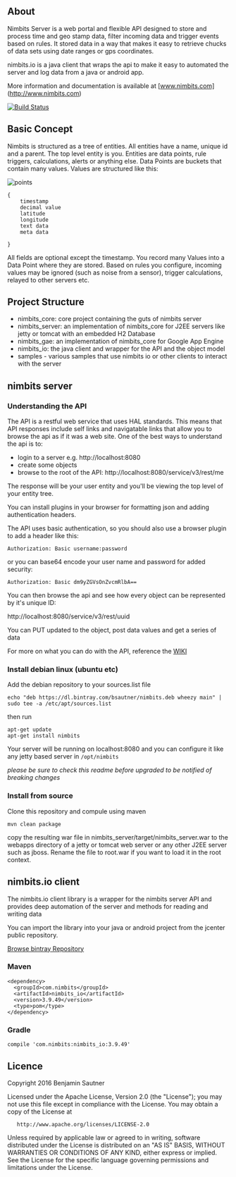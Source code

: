## About

Nimbits Server is a web portal and flexible API designed to store and process time and geo stamp data,
filter incoming data and trigger events based on rules.  It stored data in a way that makes
it easy to retrieve chucks of data sets using date ranges or gps coordinates.

nimbits.io is a java client that wraps the api to make it easy to automated the server
and log data from a java or android app.

More information and documentation is available at [www.nimbits.com] (http://www.nimbits.com)

[![Build Status](http://www.nimbits.com:8080/buildStatus/icon?job=nimbits_parent)](http://www.nimbits.com:8080/job/nimbits_parent/)

## Basic Concept

Nimbits is structured as a tree of entities. All entities have a name, unique id and a parent.  The top level entity is you. Entities are data points,
rule triggers, calculations, alerts or anything else.  Data Points are buckets that contain many values.  Values are structured like this:

![points](https://s3.amazonaws.com/com.nimbits.bucket/images/screenshots/points_screen.png)


```
{
    timestamp
    decimal value
    latitude
    longitude
    text data
    meta data

}
```

All fields are optional except the timestamp.  You record many Values into a Data Point where they are stored.  Based on rules you configure, incoming
values may be ignored (such as noise from a sensor), trigger calculations, relayed to other servers etc.


## Project Structure

- nimbits_core: core project containing the guts of nimbits server
- nimbits_server: an implementation of nimbits_core for J2EE servers like jetty or tomcat with an embedded H2 Database
- nimbits_gae: an implementation of nimbits_core for Google App Engine
- nimbits_io: the java client and wrapper for the API and the object model
- samples - various samples that use nimbits io or other clients to interact with the server



## nimbits server

### Understanding the API

The API is a restful web service that uses HAL standards. This means that API responses include self links and navigatable links that allow 
you to browse the api as if it was a web site.  One of the best ways to understand the api is to:
 
- login to a server e.g. http://localhost:8080 
- create some objects
- browse to the root of the API: http://localhost:8080/service/v3/rest/me

The response will be your user entity and you'll be viewing the top level of your entity tree.

You can install plugins in your browser for formatting json and adding authentication headers. 

The API uses basic authentication, so you should also use a browser plugin to add a header like this:

`Authorization: Basic username:password`

or you can base64 encode your user name and password for added security:

`Authorization: Basic dm9yZGVsOnZvcmRlbA==`

You can then browse the api and see how every object can be represented by it's unique ID: 

http://localhost:8080/service/v3/rest/uuid

You can PUT updated to the object, post data values and get a series of data

For more on what you can do with the API, reference the [WIKI](https://github.com/bsautner/com.nimbits/wiki)


### Install debian linux (ubuntu etc) 

Add the debian repository to your sources.list file

```echo "deb https://dl.bintray.com/bsautner/nimbits.deb wheezy main" | sudo tee -a /etc/apt/sources.list```

then run 

```
apt-get update
apt-get install nimbits
```

Your server will be running on localhost:8080 and you can configure it like any jetty based server in ```/opt/nimbits```

*please be sure to check this readme before upgraded to be notified of breaking changes*

### Install from source

Clone this repository and compule using maven

```mvn clean package```

copy the resulting war file in nimbits_server/target/nimbits_server.war to the webapps directory of a jetty or tomcat web server or any other J2EE 
server such as jboss.  Rename the file to root.war if you want to load it in the root context.

## nimbits.io client

The nimbits.io client library is a wrapper for the nimbits server API and provides deep automation of the server and methods for reading and writing data

You can import the library into your java or android project from the jcenter public repository.

[Browse bintray Repository](https://bintray.com/bsautner/nimbits/com.nimbits.io/view)

### Maven
```
<dependency>
  <groupId>com.nimbits</groupId>
  <artifactId>nimbits_io</artifactId>
  <version>3.9.49</version>
  <type>pom</type>
</dependency>
```

### Gradle

```compile 'com.nimbits:nimbits_io:3.9.49'```

## Licence

Copyright 2016 Benjamin Sautner

   Licensed under the Apache License, Version 2.0 (the "License");
   you may not use this file except in compliance with the License.
   You may obtain a copy of the License at

       http://www.apache.org/licenses/LICENSE-2.0

   Unless required by applicable law or agreed to in writing, software
   distributed under the License is distributed on an "AS IS" BASIS,
   WITHOUT WARRANTIES OR CONDITIONS OF ANY KIND, either express or implied.
   See the License for the specific language governing permissions and
   limitations under the License.

